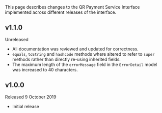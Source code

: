 This page describes changes to the QR Payment Service Interface implemented across different releases of the interface.

## v1.1.0
Unreleased

* All documentation was reviewed and updated for correctness.
* `equals`, `toString` and `hashcode` methods where altered to refer to `super` methods rather than directly re-using inherited fields.
* The maximum length of the `errorMessage` field in the `ErrorDetail` model was increased to 40 characters.

## v1.0.0
Released 9 October 2019

* Initial release
